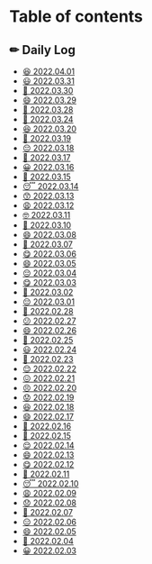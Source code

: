 # Table of contents

## ✏ Daily Log

* [😆 2022.04.01](README.md)
* [😃 2022.03.31](<README (6).md>)
* [🙂 2022.03.30](<README (12).md>)
* [😄 2022.03.29](<README (2).md>)
* [🙂 2022.03.28](<README (2) (2).md>)
* [🙂 2022.03.24](<README (2) (2) (1).md>)
* [😆 2022.03.20](<README (1).md>)
* [🙂 2022.03.19](<README (8).md>)
* [😔 2022.03.18](daily-log/2022.03.18.md)
* [🙂 2022.03.17](daily-log/2022.03.17.md)
* [😀 2022.03.16](<README (11).md>)
* [🥱 2022.03.15](daily-log/2022.03.15.md)
* [😴 2022.03.14](<README (10).md>)
* [😙 2022.03.13](<README (8) (1).md>)
* [😩 2022.03.12](daily-log/2022.03.12.md)
* [🤓 2022.03.11](<README (11) (1).md>)
* [🙂 2022.03.10](<README (10) (1).md>)
* [😄 2022.03.08](<README (11) (1) (1).md>)
* [🙂 2022.03.07](daily-log/2022.03.07.md)
* [😋 2022.03.06](<README (5).md>)
* [😄 2022.03.05](<README (9).md>)
* [😔 2022.03.04](<README (6) (1).md>)
* [😋 2022.03.03](<README (10) (1) (1).md>)
* [🥱 2022.03.02](<README (9) (1).md>)
* [😔 2022.03.01](<README (8) (1) (1).md>)
* [🙂 2022.02.28](<README (7).md>)
* [😕 2022.02.27](<README (6) (1) (1).md>)
* [😄 2022.02.26](daily-log/2022.02.26.md)
* [🙂 2022.02.25](<README (5) (1).md>)
* [😃 2022.02.24](<README (6) (1) (1) (1).md>)
* [🥱 2022.02.23](<README (4).md>)
* [😌 2022.02.22](daily-log/2022.02.22.md)
* [😖 2022.02.21](daily-log/2022.02.21.md)
* [😣 2022.02.20](<README (3).md>)
* [😟 2022.02.19](<README (3) (1).md>)
* [😆 2022.02.18](<README (5) (1) (1).md>)
* [😄 2022.02.17](<README (5) (1) (1) (1).md>)
* [🙁 2022.02.16](<README (4) (1).md>)
* [🙂 2022.02.15](<README (2) (1).md>)
* [😌 2022.02.14](<README (3) (1) (1).md>)
* [😄 2022.02.13](<README (2) (1) (1).md>)
* [😋 2022.02.12](<README (2) (1) (1) (1).md>)
* [🥱 2022.02.11](<README (3) (1) (1) (1).md>)
* [😴 2022.02.10](daily-log/2022.02.10.md)
* [😩 2022.02.09](<README (3) (1) (1) (1) (1).md>)
* [😞 2022.02.08](<README (2) (1) (1) (1) (1).md>)
* [🙂 2022.02.07](<README (1) (1).md>)
* [😑 2022.02.06](<README (1) (1) (1).md>)
* [😄 2022.02.05](<README (1) (1) (1) (1).md>)
* [🙂 2022.02.04](daily-log/2022.02.04.md)
* [😀 2022.02.03](daily-log/2022.02.03.md)
